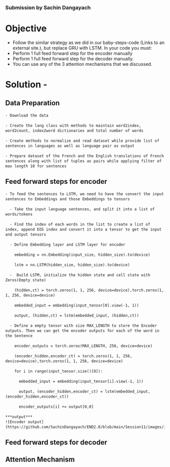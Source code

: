 
### Submission by Sachin Dangayach

# Objective

- Follow the similar strategy as we did in our baby-steps-code (Links to an external site.), but replace GRU with LSTM. In your code you must:
- Perform 1 full feed forward step for the encoder manually
- Perform 1 full feed forward step for the decoder manually.
- You can use any of the 3 attention mechanisms that we discussed.

# Solution -

## Data Preparation

    - Download the data

    - Create the lang class with methods to maintain word2index, word2count, index2word dictionaries and total number of words

    - Create methods to normalize and read dataset while provide list of sentences in languages as well as language pair as output

    - Prepare dataset of the French and the English translations of French sentences along with list of tuples as pairs while applying filter of max length 10 for sentences

## Feed forward steps for encoder

    - To feed the sentences to LSTM, we need to have the convert the input sentences to Embeddings and those Embeddings to tensors

      - Take the input language sentences, and split it into a list of words/tokens

      - Find the index of each words in the list to create a list of index, append EOS index and convert it into a tensor to get the input and output tensors

      - Define Embedding layer and LSTM layer for encoder

        embedding = nn.Embedding(input_size, hidden_size).to(device)

        lstm = nn.LSTM(hidden_size, hidden_size).to(device)

      -  Build LSTM, initialize the hidden state and cell state with Zeros(Empty state)

        (hidden,ct) = torch.zeros(1, 1, 256, device=device),torch.zeros(1, 1, 256, device=device)

        embedded_input = embedding(input_tensor[0].view(-1, 1))

        output, (hidden,ct) = lstm(embedded_input, (hidden,ct))

      - Define a empty tensor with size MAX_LENGTH to store the Encoder outputs. Then we can get the encoder outputs for each of the word in the Sentence

        encoder_outputs = torch.zeros(MAX_LENGTH, 256, device=device)

        (encoder_hidden,encoder_ct) = torch.zeros(1, 1, 256, device=device),torch.zeros(1, 1, 256, device=device)

        for i in range(input_tensor.size()[0]):  

          embedded_input = embedding(input_tensor[i].view(-1, 1))

          output, (encoder_hidden,encoder_ct) = lstm(embedded_input, (encoder_hidden,encoder_ct))

          encoder_outputs[i] += output[0,0]

    ***output***
    ![Encoder output](https://github.com/SachinDangayach/END2.0/blob/main/Session11/images/i_1.PNG)


## Feed forward steps for decoder


## Attention Mechanism
